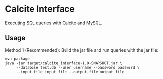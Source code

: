 # Calcite Interface

Executing SQL queries with Calcite and MySQL.

## Usage

Method 1 (Recommended): Build the jar file and run queries with the jar file:

```
mvn package
java -jar target/calcite_interface-1.0-SNAPSHOT.jar \
     --database test.db --user username --password password \
     --input-file input_file --output-file output_file
```